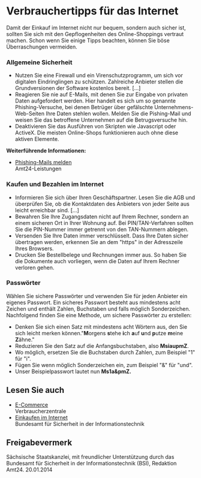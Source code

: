 # Verbrauchertipps für das Internet

Damit der Einkauf im Internet nicht nur bequem, sondern auch sicher ist, sollten Sie sich mit den Gepflogenheiten des Online-Shoppings vertraut machen. Schon wenn Sie einige Tipps beachten, können Sie böse Überraschungen vermeiden.

### Allgemeine Sicherheit

* Nutzen Sie eine Firewall und ein Virenschutzprogramm, um sich vor digitalen Eindringlingen zu schützen. Zahlreiche Anbieter stellen die Grundversionen der Software kostenlos bereit. [...]
* Reagieren Sie nie auf E-Mails, mit denen Sie zur Eingabe von privaten Daten aufgefordert werden. Hier handelt es sich um so genannte Phishing-Versuche, bei denen Betrüger über gefälschte Unternehmens-Web-Seiten Ihre Daten stehlen wollen. Melden Sie die Pishing-Mail und weisen Sie das betroffene Unternehmen auf die Betrugsversuche hin.
* Deaktivieren Sie das Ausführen von Skripten wie Javascript oder ActiveX. Die meisten Online-Shops funktionieren auch ohne diese aktiven Elemente.

**Weiterführende Informationen:**

* [Phishing-Mails melden](https://amt24dev.sachsen.de/zufi/leistungen/6000838)  
   Amt24-Leistungen

### Kaufen und Bezahlen im Internet

* Informieren Sie sich über Ihren Geschäftspartner. Lesen Sie die AGB und überprüfen Sie, ob die Kontaktdaten des Anbieters von jeder Seite aus leicht erreichbar sind. [...]
* Bewahren Sie Ihre Zugangsdaten nicht auf Ihrem Rechner, sondern an einem sicheren Ort in Ihrer Wohnung auf. Bei PIN/TAN-Verfahren sollten Sie die PIN-Nummer immer getrennt von den TAN-Nummern ablegen.
* Versenden Sie Ihre Daten immer verschlüsselt. Dass Ihre Daten sicher übertragen werden, erkennen Sie an dem "https" in der Adresszeile Ihres Browsers.
* Drucken Sie Bestellbelege und Rechnungen immer aus. So haben Sie die Dokumente auch vorliegen, wenn die Daten auf Ihrem Rechner verloren gehen.

### Passwörter

Wählen Sie sichere Passwörter und verwenden Sie für jeden Anbieter ein eigenes Passwort. Ein sicheres Passwort besteht aus mindestens acht Zeichen und enthält Zahlen, Buchstaben und falls möglich Sonderzeichen. Nachfolgend finden Sie eine Methode, um sichere Passwörter zu erstellen:

* Denken Sie sich einen Satz mit mindestens acht Wörtern aus, den Sie sich leicht merken können."**M**orgens **s**tehe **i**ch **a**uf **u**nd **p**utze **m**eine **Z**ähne."
* Reduzieren Sie den Satz auf die Anfangsbuchstaben, also **MsiaupmZ**.
* Wo möglich, ersetzen Sie die Buchstaben durch Zahlen, zum Beispiel "1" für "i".
* Fügen Sie wenn möglich Sonderzeichen ein, zum Beispiel "&" für "und".
* Unser Beispielpasswort lautet nun **Ms1a&pmZ.**

## Lesen Sie auch

* [E-Commerce](https://www.verbraucherzentrale-sachsen.de/so-funktioniert-der-internet-einkauf-15)  
  Verbraucherzentrale
* [Einkaufen im Internet](https://www.bsi-fuer-buerger.de/BSIFB/DE/DigitaleGesellschaft/EinkaufenImInternet/einkaufeniminternet_node.html "BSI: Kapitel \"Einkaufen im Internet\"")  
  Bundesamt für Sicherheit in der Informationstechnik

## Freigabevermerk

Sächsische Staatskanzlei, mit freundlicher Unterstützung durch das Bundesamt für Sicherheit in der Informationstechnik (BSI), Redaktion Amt24. 20.01.2014
